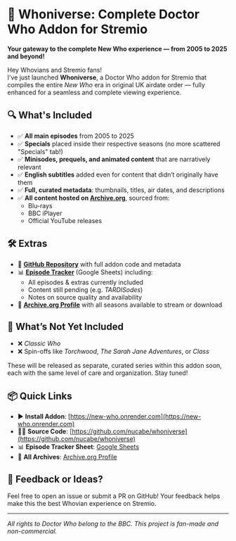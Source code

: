 # 🌌 Whoniverse: Complete Doctor Who Addon for Stremio

**Your gateway to the complete New Who experience — from 2005 to 2025 and beyond!**

Hey Whovians and Stremio fans!  
I've just launched **Whoniverse**, a Doctor Who addon for Stremio that compiles the entire *New Who* era in original UK airdate order — fully enhanced for a seamless and complete viewing experience.

## 🔍 What's Included

- ✅ **All main episodes** from 2005 to 2025  
- ✅ **Specials** placed inside their respective seasons (no more scattered "Specials" tab!)  
- ✅ **Minisodes, prequels, and animated content** that are narratively relevant  
- ✅ **English subtitles** added even for content that didn’t originally have them  
- ✅ **Full, curated metadata**: thumbnails, titles, air dates, and descriptions  
- ✅ **All content hosted on [Archive.org](https://archive.org/details/@nubblyn)**, sourced from:
  - Blu-rays  
  - BBC iPlayer  
  - Official YouTube releases  

## 🛠️ Extras

- 📁 **[GitHub Repository](https://github.com/nubblyn/whoniverse)** with full addon code and metadata
- 📊 **[Episode Tracker](https://docs.google.com/spreadsheets/d/1R1hQxrM1999s7prFm2asMBeOJiMTThrdQZFEachoX0Q/edit?usp=sharing)** (Google Sheets) including:
  - All episodes & extras currently included  
  - Content still pending (e.g. *TARDISodes*)  
  - Notes on source quality and availability  
- 🔗 **[Archive.org Profile](https://archive.org/details/@nubblyn)** with all seasons available to stream or download

## 🚧 What’s Not Yet Included

- ❌ *Classic Who*  
- ❌ Spin-offs like *Torchwood*, *The Sarah Jane Adventures*, or *Class*

These will be released as separate, curated series within this addon soon, each with the same level of care and organization. Stay tuned!
‎

## 📦 Quick Links

- ▶️ **Install Addon**: [https://new-who.onrender.com](https://new-who.onrender.com)  
- 🧑‍💻 **Source Code**: [https://github.com/nucabe/whoniverse](https://github.com/nucabe/whoniverse)  
- 📊 **Episode Tracker Sheet**: [Google Sheets](https://docs.google.com/spreadsheets/d/1R1hQxrM1999s7prFm2asMBeOJiMTThrdQZFEachoX0Q/edit?usp=sharing)  
- 📂 **All Archives**: [Archive.org Profile](https://archive.org/details/@nubblyn)


## 💬 Feedback or Ideas?

Feel free to open an issue or submit a PR on GitHub! Your feedback helps make this the best Whovian experience on Stremio.

---

*All rights to Doctor Who belong to the BBC. This project is fan-made and non-commercial.*  

